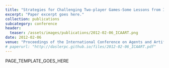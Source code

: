 ```yaml
---
title: "Strategies for Challenging Two-player Games-Some Lessons from Iterated Traveler's Dilemma"
excerpt: "Paper excerpt goes here."
collection: publications
subcategory: conference
header: 
  teaser: /assets/images/publications/2012-02-06_ICAART.png
date: 2012-02-06
venue: "Proceedings of the International Conference on Agents and Artificial Intelligence (ICAART)"
# paperurl: "http://daslerpc.github.io/files/2012-02-06_ICAART.pdf"
---
```


PAGE_TEMPLATE_GOES_HERE
